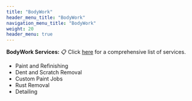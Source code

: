 ```yaml
---
title: "BodyWork"
header_menu_title: "BodyWork"
navigation_menu_title: "BodyWork"
weight: 20
header_menu: true
---
```


**BodyWork Services:**
📋 Click [here](/bodywork) for a comprehensive list of services.

- Paint and Refinishing
- Dent and Scratch Removal
- Custom Paint Jobs
- Rust Removal
- Detailing

